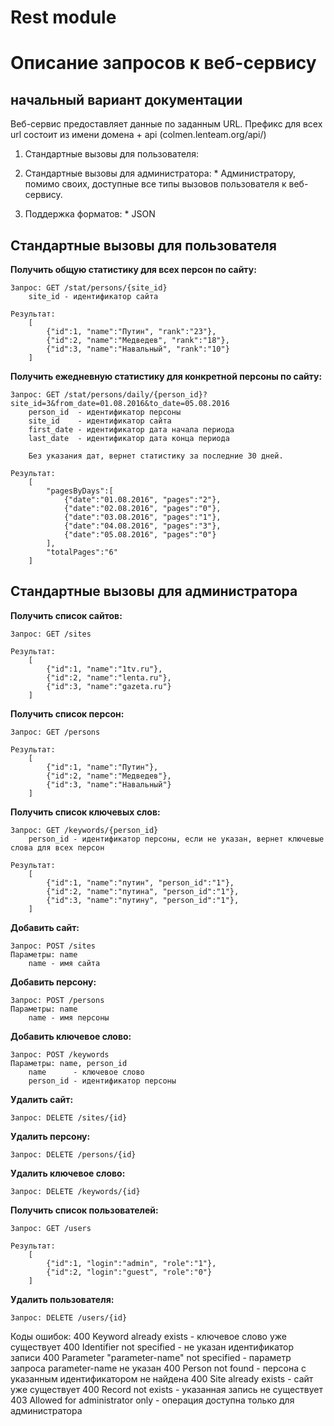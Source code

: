 # Rest module
# Описание запросов к веб-сервису
## начальный вариант документации

Веб-сервис предоставляет данные по заданным URL. 
Префикс для всех url состоит из имени домена + api (colmen.lenteam.org/api/)

  1. 	Стандартные вызовы для пользователя:
   
  2. 	Стандартные вызовы для администратора:
    * 	Администратору, помимо своих, доступные все типы вызовов пользователя к веб-сервису.

  3. Поддержка форматов:
    *   JSON
    
## Стандартные вызовы для пользователя

**Получить общую статистику для всех персон по сайту:**
```
Запрос: GET /stat/persons/{site_id}
    site_id - идентификатор сайта

Результат:
    [
        {"id":1, "name":"Путин", "rank":"23"},
        {"id":2, "name":"Медведев", "rank":"18"},
        {"id":3, "name":"Навальный", "rank":"10"}
    ]
```

**Получить ежедневную статистику для конкретной персоны по сайту:**
```
Запрос: GET /stat/persons/daily/{person_id}?site_id=3&from_date=01.08.2016&to_date=05.08.2016
    person_id  - идентификатор персоны
    site_id    - идентификатор сайта
    first_date - идентификатор дата начала периода
    last_date  - идентификатор дата конца периода
	
	Без указания дат, вернет статистику за последние 30 дней.

Результат:
    [
        "pagesByDays":[
            {"date":"01.08.2016", "pages":"2"},
            {"date":"02.08.2016", "pages":"0"},
            {"date":"03.08.2016", "pages":"1"},
            {"date":"04.08.2016", "pages":"3"},
            {"date":"05.08.2016", "pages":"0"}
        ],
        "totalPages":"6"
    ]
```

## Стандартные вызовы для администратора

**Получить список сайтов:**
```
Запрос: GET /sites

Результат:
    [
        {"id":1, "name":"1tv.ru"},
        {"id":2, "name":"lenta.ru"},
        {"id":3, "name":"gazeta.ru"}
    ]
```

**Получить список персон:**
```
Запрос: GET /persons

Результат:
    [
        {"id":1, "name":"Путин"},
        {"id":2, "name":"Медведев"},
        {"id":3, "name":"Навальный"}
    ]
```

**Получить список ключевых слов:**
```
Запрос: GET /keywords/{person_id}
    person_id - идентификатор персоны, если не указан, вернет ключевые слова для всех персон

Результат:
    [
        {"id":1, "name":"путин", "person_id":"1"},
        {"id":2, "name":"путина", "person_id":"1"},
        {"id":3, "name":"путину", "person_id":"1"},
    ]
```

**Добавить сайт:**
```
Запрос: POST /sites
Параметры: name
    name - имя сайта
```

**Добавить персону:**
```
Запрос: POST /persons
Параметры: name
    name - имя персоны
```

**Добавить ключевое слово:**
```
Запрос: POST /keywords
Параметры: name, person_id
    name      - ключевое слово
	person_id - идентификатор персоны
```

**Удалить сайт:**
```
Запрос: DELETE /sites/{id}
```

**Удалить персону:**
```
Запрос: DELETE /persons/{id}
```

**Удалить ключевое слово:**
```
Запрос: DELETE /keywords/{id}
```

**Получить список пользователей:**
```
Запрос: GET /users

Результат:
    [
        {"id":1, "login":"admin", "role":"1"},
        {"id":2, "login":"guest", "role":"0"}
    ]
```

**Удалить пользователя:**
```
Запрос: DELETE /users/{id}
```

Коды ошибок:
    400 Keyword already exists
	    - ключевое слово уже существует
	400 Identifier not specified
	    - не указан идентификатор записи
	400 Parameter "parameter-name" not specified
    	- параметр запроса parameter-name не указан
    400 Person not found
    	- персона с указанным идентификатором не найдена
    400 Site already exists
    	- сайт уже существует
	400 Record not exists
	    - указанная запись не существует
    403 Allowed for administrator only
	    - операция доступна только для администратора
